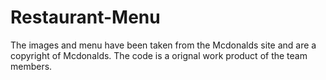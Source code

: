# Restaurant-Menu
The images and menu have been taken from the Mcdonalds site and are a copyright of Mcdonalds.
The code is a orignal work product of the team members.
